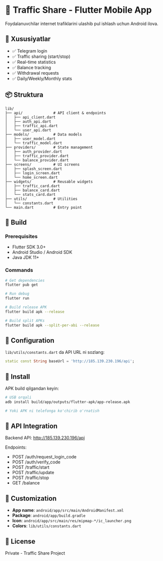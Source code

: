 # 📱 Traffic Share - Flutter Mobile App

Foydalanuvchilar internet trafiklarini ulashib pul ishlash uchun Android ilova.

## 🎯 Xususiyatlar

- ✅ Telegram login
- ✅ Traffic sharing (start/stop)
- ✅ Real-time statistics
- ✅ Balance tracking
- ✅ Withdrawal requests
- ✅ Daily/Weekly/Monthly stats

## 📦 Struktura

```
lib/
├── api/              # API client & endpoints
│   ├── api_client.dart
│   ├── auth_api.dart
│   ├── traffic_api.dart
│   └── user_api.dart
├── models/           # Data models
│   ├── user_model.dart
│   └── traffic_model.dart
├── providers/        # State management
│   ├── auth_provider.dart
│   ├── traffic_provider.dart
│   └── balance_provider.dart
├── screens/          # UI screens
│   ├── splash_screen.dart
│   ├── login_screen.dart
│   └── home_screen.dart
├── widgets/          # Reusable widgets
│   ├── traffic_card.dart
│   ├── balance_card.dart
│   └── stats_card.dart
├── utils/            # Utilities
│   └── constants.dart
└── main.dart         # Entry point
```

## 🚀 Build

### Prerequisites
- Flutter SDK 3.0+
- Android Studio / Android SDK
- Java JDK 11+

### Commands

```bash
# Get dependencies
flutter pub get

# Run debug
flutter run

# Build release APK
flutter build apk --release

# Build split APKs
flutter build apk --split-per-abi --release
```

## 🔧 Configuration

`lib/utils/constants.dart` da API URL ni sozlang:

```dart
static const String baseUrl = 'http://185.139.230.196/api';
```

## 📱 Install

APK build qilgandan keyin:

```bash
# USB orqali
adb install build/app/outputs/flutter-apk/app-release.apk

# Yoki APK ni telefonga ko'chirib o'rnatish
```

## 📖 API Integration

Backend API: http://185.139.230.196/api

Endpoints:
- POST /auth/request_login_code
- POST /auth/verify_code
- POST /traffic/start
- POST /traffic/update
- POST /traffic/stop
- GET /balance

## 🎨 Customization

- **App name**: `android/app/src/main/AndroidManifest.xml`
- **Package**: `android/app/build.gradle`
- **Icon**: `android/app/src/main/res/mipmap-*/ic_launcher.png`
- **Colors**: `lib/utils/constants.dart`

## 📄 License

Private - Traffic Share Project

